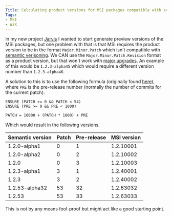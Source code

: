 ```yaml
---
Title: Calculating product versions for MSI packages compatible with semantic versioning
Tags:
- MSI
- WiX
---
```


In my new project [Jarvis](https://github.com/spectresystems/jarvis) I wanted to start
generate preview versions of the MSI packages, but one problem with that is that MSI
requires the product version to be in the format `Major.Minor.Patch` which isn't compatible with [semantic verisoning](https://semver.org). We CAN use the `Major.Minor.Patch.Revision` format as a product version, but that won't work with [major upgrades](https://support.firegiant.com/hc/en-us/articles/230912187-Implement-major-upgrade-). An example of this would be `1.2.3-alpha45` which would require a different version number than `1.2.3-alpha46`.

A solution to this is to use the following formula (originally found [here](https://github.com/semver/semver/issues/332)), where `PRE` is the pre-release number (normally the number of commits for the current patch).

```
ENSURE (PATCH >= 0 && PATCH < 54)
ENSURE (PRE >= 0 && PRE < 1000)

PATCH = 10000 + (PATCH * 1000) + PRE
```

Which would result in the following versions.

Semantic version | Patch | Pre-release | MSI version
---------------- | ----- | ----------- | -----------
1.2.0-alpha1     | 0     | 1           | 1.2.10001
1.2.0-alpha2     | 0     | 2           | 1.2.10002
1.2.0            | 0     | 3           | 1.2.10003
1.2.3-alpha1     | 3     | 1           | 1.2.40001
1.2.3            | 3     | 2           | 1.2.40002
1.2.53-alpha32   | 53    | 32          | 1.2.63032
1.2.53           | 53    | 33          | 1.2.63033

This is not by any means fool-proof but might act like a good starting point.